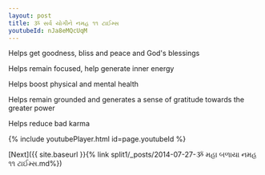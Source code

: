 ```yaml
---
layout: post
title: ૐ સર્વ યોગીને નમહ ૧૧ ટાઈમ્સ
youtubeId: nJa8eMQcUqM
---
```

 
 
Helps get goodness, bliss and peace and God's blessings
 
Helps remain focused, help generate inner energy 
 
Helps boost physical and mental health 
 
Helps remain grounded and generates a sense of gratitude towards the greater power 
 
Helps reduce bad karma
 
 
 
 


{% include youtubePlayer.html id=page.youtubeId %}
 
[Next]({{ site.baseurl }}{% link  split1/_posts/2014-07-27-ૐ મહા બળાયા નમહ ૧૧ ટાઈમ્સ.md%})
 
